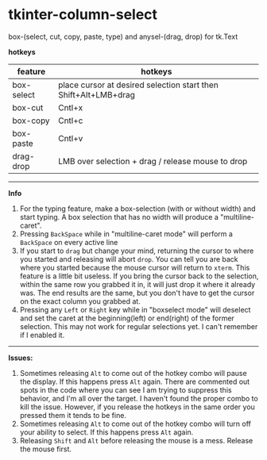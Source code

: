 # tkinter-column-select

box-(select, cut, copy, paste, type) and anysel-(drag, drop) for tk.Text

**hotkeys**

| feature     | hotkeys                                                         |
|-------------|-----------------------------------------------------------------|
| box-select  | place cursor at desired selection start then Shift+Alt+LMB+drag |
| box-cut     | Cntl+x                                                          |
| box-copy    | Cntl+c                                                          |
| box-paste   | Cntl+v                                                          |
| drag-drop   | LMB over selection + drag / release mouse to drop               |

--------------

**Info**
1) For the typing feature, make a box-selection (with or without width) and start typing. A box selection that has no width will produce a "multiline-caret".
2) Pressing `BackSpace` while in "multiline-caret mode" will perform a `BackSpace` on every active line
3) If you start to `drag` but change your mind, returning the cursor to where you started and releasing will abort `drop`. You can tell you are back where you started because the mouse cursor will return to `xterm`. This feature is a little bit useless. If you bring the cursor back to the selection, within the same row you grabbed it in, it will just drop it where it already was. The end results are the same, but you don't have to get the cursor on the exact column you grabbed at.
4) Pressing any `Left` or `Right` key while in "boxselect mode" will deselect and set the caret at the beginning(left) or end(right) of the former selection. This may not work for regular selections yet. I can't remember if I enabled it.

--------------

**Issues:**

1) Sometimes releasing `Alt` to come out of the hotkey combo will pause the display. If this happens press `Alt` again. There are commented out spots in the code where you can see I am trying to suppress this behavior, and I'm all over the target. I haven't found the proper combo to kill the issue. However, if you release the hotkeys in the same order you pressed them it tends to be fine.
2) Sometimes releasing `Alt` to come out of the hotkey combo will turn off your ability to select. If this happens press `Alt` again.
3) Releasing `Shift` and `Alt` before releasing the mouse is a mess. Release the mouse first.

